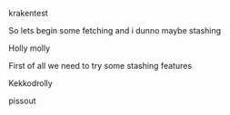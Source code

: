 krakentest


So lets begin some fetching and i dunno maybe stashing

Holly molly

First of all we need to try some stashing features

Kekkodrolly

pissout
